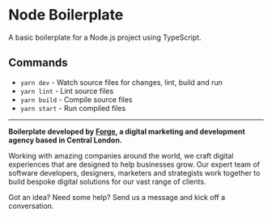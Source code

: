 # Node Boilerplate

A basic boilerplate for a Node.js project using TypeScript.

## Commands

* `yarn dev` - Watch source files for changes, lint, build and run
* `yarn lint` - Lint source files
* `yarn build` - Compile source files
* `yarn start` - Run compiled files

---

**Boilerplate developed by [Forge](https://forge.uk), a digital marketing and development agency based in Central London.**

Working with amazing companies around the world, we craft digital experiences that are designed to help businesses grow. Our expert team of software developers, designers, marketers and strategists work together to build bespoke digital solutions for our vast range of clients.

Got an idea? Need some help? Send us a message and kick off a conversation.
